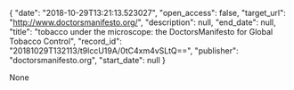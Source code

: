 {
  "date": "2018-10-29T13:21:13.523027", 
  "open_access": false, 
  "target_url": "http://www.doctorsmanifesto.org/", 
  "description": null, 
  "end_date": null, 
  "title": "tobacco under the microscope: the DoctorsManifesto for Global Tobacco Control", 
  "record_id": "20181029T132113/t9lccU19A/0tC4xm4vSLtQ==", 
  "publisher": "doctorsmanifesto.org", 
  "start_date": null
}

None